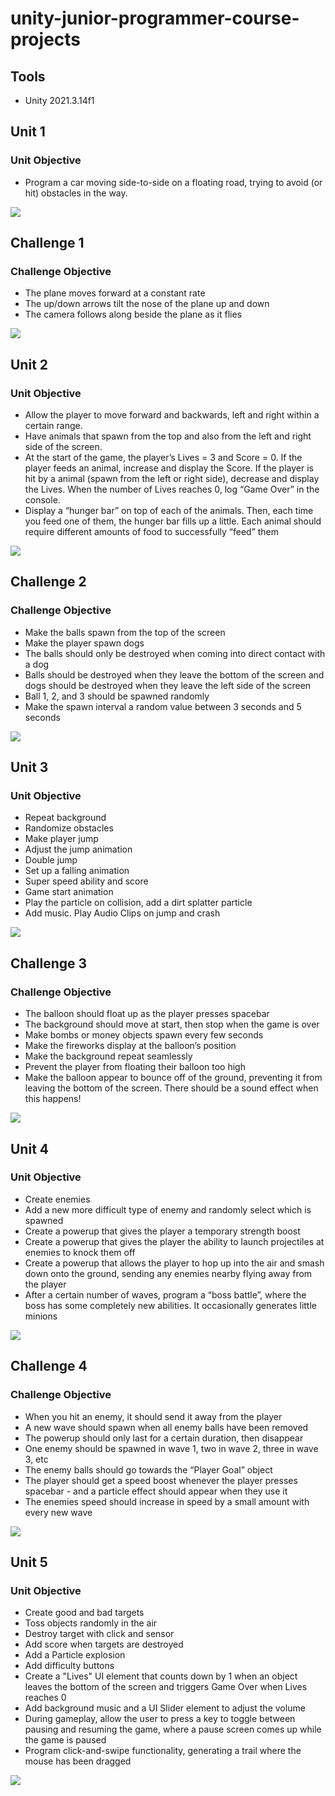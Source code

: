 # unity-junior-programmer-course-projects


## Tools

* Unity 2021.3.14f1

 
## Unit 1

### Unit Objective

* Program a car moving side-to-side on a floating road, trying to avoid (or hit) obstacles in the way.
  

![](Screenshots/unit1-screenshot1.png)  


 
## Challenge 1

### Challenge Objective

* The plane moves forward at a constant rate
* The up/down arrows tilt the nose of the plane up and down
* The camera follows along beside the plane as it flies


![](Screenshots/challenge1-screenshot1.png)  

 
## Unit 2

### Unit Objective

* Allow the player to move forward and backwards, left and right within a certain range.
* Have animals that  spawn from the top and also from the left and right side of the screen.  
* At the start of the game, the player’s Lives = 3 and Score = 0. If the player feeds an animal, increase and display the Score. If the player is hit by a animal (spawn from the left or right side), decrease and display the Lives. When the number of Lives reaches 0, log “Game Over” in the console.
* Display a “hunger bar” on top of each of the animals. Then, each time you feed one of them, the hunger bar fills up a little. Each animal should require different amounts of food to successfully “feed” them

![](Screenshots/unit2-screenshot1.png)  


## Challenge 2

### Challenge Objective

* Make the balls spawn from the top of the screen
* Make the player spawn dogs
* The balls should only be destroyed when coming into direct contact with a dog
* Balls should be destroyed when they leave the bottom of the screen and dogs should be destroyed when they leave the left side of the screen
* Ball 1, 2, and 3 should be spawned randomly
* Make the spawn interval a random value between 3 seconds and 5 seconds


![](Screenshots/challenge2-screenshot1.png)  
 

## Unit 3

### Unit Objective

 * Repeat background
 * Randomize obstacles
 * Make player jump
 * Adjust the jump animation
 * Double jump
 * Set up a falling animation
 * Super speed ability and score
 * Game start animation
 * Play the particle on collision, add a dirt splatter particle
 * Add music. Play Audio Clips on jump and crash

   
![](Screenshots/unit3-screenshot1.png)  


## Challenge 3

### Challenge Objective

* The balloon should float up as the player presses spacebar
* The background should move at start, then stop when the game is over
* Make bombs or money objects spawn every few seconds
* Make the fireworks display at the balloon’s position
* Make the background repeat seamlessly
* Prevent the player from floating their balloon too high
* Make the balloon appear to bounce off of the ground, preventing it from leaving the bottom of the screen. There should be a sound effect when this happens!


![](Screenshots/challenge3-screenshot1.png)  
 

## Unit 4

### Unit Objective

* Create enemies
* Add a new more difficult type of enemy and randomly select which is spawned
* Create a powerup that gives the player a temporary strength boost
* Create a powerup that gives the player the ability to launch projectiles at enemies to knock them off
* Create a powerup that allows the player to hop up into the air and smash down onto the ground, sending any enemies nearby flying away from the player
* After a certain number of waves, program a “boss battle”, where the boss has some completely new abilities. It occasionally generates little minions
   
![](Screenshots/unit4-screenshot1.png)


## Challenge 4

### Challenge Objective

* When you hit an enemy, it should send it away from the player
* A new wave should spawn when all enemy balls have been removed
* The powerup should only last for a certain duration, then disappear
* One enemy should be spawned in wave 1, two in wave 2, three in wave 3, etc
* The enemy balls should go towards the “Player Goal” object
* The player should get a speed boost whenever the player presses spacebar - and a particle effect should appear when they use it
* The enemies speed should increase in speed by a small amount with every new wave
   
![](Screenshots/challenge4-screenshot1.png)


## Unit 5

### Unit Objective

* Create good and bad targets
* Toss objects randomly in the air
* Destroy target with click and sensor
* Add score when targets are destroyed
* Add a Particle explosion
* Add difficulty buttons 
* Create a "Lives" UI element that counts down by 1 when an object leaves the bottom of the screen and triggers Game Over when Lives reaches 0
* Add background music and a UI Slider element to adjust the volume
* During gameplay, allow the user to press a key to toggle between pausing and resuming the game, where a pause screen comes up while the game is paused
* Program click-and-swipe functionality, generating a trail where the mouse has been dragged
   
![](Screenshots/unit5-screenshot1.png)
